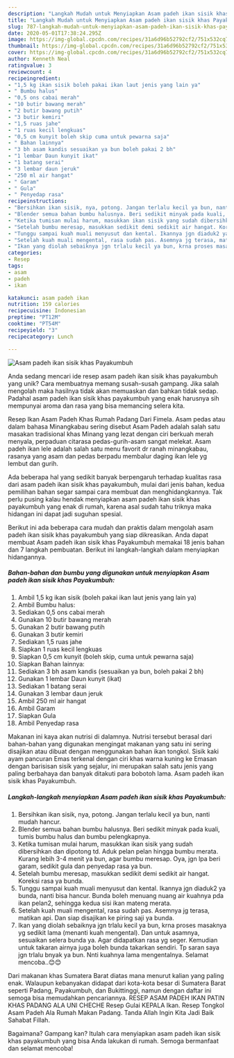 ```yaml
---
description: "Langkah Mudah untuk Menyiapkan Asam padeh ikan sisik khas Payakumbuh yang Enak"
title: "Langkah Mudah untuk Menyiapkan Asam padeh ikan sisik khas Payakumbuh yang Enak"
slug: 787-langkah-mudah-untuk-menyiapkan-asam-padeh-ikan-sisik-khas-payakumbuh-yang-enak
date: 2020-05-01T17:38:24.295Z
image: https://img-global.cpcdn.com/recipes/31a6d96b52792cf2/751x532cq70/asam-padeh-ikan-sisik-khas-payakumbuh-foto-resep-utama.jpg
thumbnail: https://img-global.cpcdn.com/recipes/31a6d96b52792cf2/751x532cq70/asam-padeh-ikan-sisik-khas-payakumbuh-foto-resep-utama.jpg
cover: https://img-global.cpcdn.com/recipes/31a6d96b52792cf2/751x532cq70/asam-padeh-ikan-sisik-khas-payakumbuh-foto-resep-utama.jpg
author: Kenneth Neal
ratingvalue: 3
reviewcount: 4
recipeingredient:
- "1,5 kg ikan sisik boleh pakai ikan laut jenis yang lain ya"
- " Bumbu halus"
- "0,5 ons cabai merah"
- "10 butir bawang merah"
- "2 butir bawang putih"
- "3 butir kemiri"
- "1,5 ruas jahe"
- "1 ruas kecil lengkuas"
- "0,5 cm kunyit boleh skip cuma untuk pewarna saja"
- " Bahan lainnya"
- "3 bh asam kandis sesuaikan ya bun boleh pakai 2 bh"
- "1 lembar Daun kunyit ikat"
- "1 batang serai"
- "3 lembar daun jeruk"
- "250 ml air hangat"
- " Garam"
- " Gula"
- " Penyedap rasa"
recipeinstructions:
- "Bersihkan ikan sisik, nya, potong. Jangan terlalu kecil ya bun, nanti mudah hancur."
- "Blender semua bahan bumbu halusnya. Beri sedikit minyak pada kuali, tumis bumbu halus dan bumbu pelengkapnya."
- "Ketika tumisan mulai harum, masukkan ikan sisik yang sudah dibersihkan dan dipotong td. Aduk pelan pelan hingga bumbu merata. Kurang lebih 3-4 menit ya bun, agar bumbu meresap. Oya, jgn lpa beri garam, sedikit gula dan penyedap rasa ya bun."
- "Setelah bumbu meresap, masukkan sedikit demi sedikit air hangat. Koreksi rasa ya bunda."
- "Tunggu sampai kuah muali menyusut dan kental. Ikannya jgn diaduk2 ya bunda, nanti bisa hancur. Bunda boleh menuang nuang air kuahnya pda ikan pelan2, sehingga kedua sisi ikan mateng merata."
- "Setelah kuah muali mengental, rasa sudah pas. Asemnya jg terasa, matikan api. Dan siap disajikan ke piring saji ya bunda."
- "Ikan yang diolah sebaiknya jgn trlalu kecil ya bun, krna proses masaknya yg sedikit lama (menanti kuah mengental). Dan untuk asamnya, sesuaikan selera bunda ya. Agar didapatkan rasa yg seger. Kemudian untuk takaran airnya juga boleh bunda takarkan sendiri. Tp saran saya jgn trlalu bnyak ya bun. Nnti kuahnya lama mengentalnya. Selamat mencoba..😊😊"
categories:
- Resep
tags:
- asam
- padeh
- ikan

katakunci: asam padeh ikan 
nutrition: 159 calories
recipecuisine: Indonesian
preptime: "PT12M"
cooktime: "PT54M"
recipeyield: "3"
recipecategory: Lunch

---
```



![Asam padeh ikan sisik khas Payakumbuh](https://img-global.cpcdn.com/recipes/31a6d96b52792cf2/751x532cq70/asam-padeh-ikan-sisik-khas-payakumbuh-foto-resep-utama.jpg)

Anda sedang mencari ide resep asam padeh ikan sisik khas payakumbuh yang unik? Cara membuatnya memang susah-susah gampang. Jika salah mengolah maka hasilnya tidak akan memuaskan dan bahkan tidak sedap. Padahal asam padeh ikan sisik khas payakumbuh yang enak harusnya sih mempunyai aroma dan rasa yang bisa memancing selera kita.

Resep Ikan Asam Padeh Khas Rumah Padang Dari Fimela. Asam pedas atau dalam bahasa Minangkabau sering disebut Asam Padeh adalah salah satu masakan tradisional khas Minang yang lezat dengan ciri berkuah merah menyala, perpaduan citarasa pedas-gurih-asam sangat melekat. Asam padeh ikan lele adalah salah satu menu favorit dr ranah minangkabau, rasanya yang asam dan pedas berpadu membalur daging ikan lele yg lembut dan gurih.

Ada beberapa hal yang sedikit banyak berpengaruh terhadap kualitas rasa dari asam padeh ikan sisik khas payakumbuh, mulai dari jenis bahan, kedua pemilihan bahan segar sampai cara membuat dan menghidangkannya. Tak perlu pusing kalau hendak menyiapkan asam padeh ikan sisik khas payakumbuh yang enak di rumah, karena asal sudah tahu triknya maka hidangan ini dapat jadi suguhan spesial.


Berikut ini ada beberapa cara mudah dan praktis dalam mengolah asam padeh ikan sisik khas payakumbuh yang siap dikreasikan. Anda dapat membuat Asam padeh ikan sisik khas Payakumbuh memakai 18 jenis bahan dan 7 langkah pembuatan. Berikut ini langkah-langkah dalam menyiapkan hidangannya.

<!--inarticleads1-->

##### Bahan-bahan dan bumbu yang digunakan untuk menyiapkan Asam padeh ikan sisik khas Payakumbuh:

1. Ambil 1,5 kg ikan sisik (boleh pakai ikan laut jenis yang lain ya)
1. Ambil  Bumbu halus:
1. Sediakan 0,5 ons cabai merah
1. Gunakan 10 butir bawang merah
1. Gunakan 2 butir bawang putih
1. Gunakan 3 butir kemiri
1. Sediakan 1,5 ruas jahe
1. Siapkan 1 ruas kecil lengkuas
1. Siapkan 0,5 cm kunyit (boleh skip, cuma untuk pewarna saja)
1. Siapkan  Bahan lainnya:
1. Sediakan 3 bh asam kandis (sesuaikan ya bun, boleh pakai 2 bh)
1. Gunakan 1 lembar Daun kunyit (ikat)
1. Sediakan 1 batang serai
1. Gunakan 3 lembar daun jeruk
1. Ambil 250 ml air hangat
1. Ambil  Garam
1. Siapkan  Gula
1. Ambil  Penyedap rasa


Makanan ini kaya akan nutrisi di dalamnya. Nutrisi tersebut berasal dari bahan-bahan yang digunakan mengingat makanan yang satu ini sering disajikan atau dibuat dengan menggunakan bahan ikan tongkol. Sisik kaki ayam pancuran Emas terkenal dengan ciri khas warna kuning ke Emasan dengan barisisan sisik yang sejalur, ini merupakan salah satu jenis yang paling berbahaya dan banyak ditakuti para bobotoh lama. Asam padeh ikan sisik khas Payakumbuh. 

<!--inarticleads2-->

##### Langkah-langkah menyiapkan Asam padeh ikan sisik khas Payakumbuh:

1. Bersihkan ikan sisik, nya, potong. Jangan terlalu kecil ya bun, nanti mudah hancur.
1. Blender semua bahan bumbu halusnya. Beri sedikit minyak pada kuali, tumis bumbu halus dan bumbu pelengkapnya.
1. Ketika tumisan mulai harum, masukkan ikan sisik yang sudah dibersihkan dan dipotong td. Aduk pelan pelan hingga bumbu merata. Kurang lebih 3-4 menit ya bun, agar bumbu meresap. Oya, jgn lpa beri garam, sedikit gula dan penyedap rasa ya bun.
1. Setelah bumbu meresap, masukkan sedikit demi sedikit air hangat. Koreksi rasa ya bunda.
1. Tunggu sampai kuah muali menyusut dan kental. Ikannya jgn diaduk2 ya bunda, nanti bisa hancur. Bunda boleh menuang nuang air kuahnya pda ikan pelan2, sehingga kedua sisi ikan mateng merata.
1. Setelah kuah muali mengental, rasa sudah pas. Asemnya jg terasa, matikan api. Dan siap disajikan ke piring saji ya bunda.
1. Ikan yang diolah sebaiknya jgn trlalu kecil ya bun, krna proses masaknya yg sedikit lama (menanti kuah mengental). Dan untuk asamnya, sesuaikan selera bunda ya. Agar didapatkan rasa yg seger. Kemudian untuk takaran airnya juga boleh bunda takarkan sendiri. Tp saran saya jgn trlalu bnyak ya bun. Nnti kuahnya lama mengentalnya. Selamat mencoba..😊😊


Dari makanan khas Sumatera Barat diatas mana menurut kalian yang paling enak. Walaupun kebanyakan didapat dari kota-kota besar di Sumatera Barat seperti Padang, Payakumbuh, dan Bukittinggi, namun dengan daftar ini semoga bisa memudahkan pencariannya. RESEP ASAM PADEH IKAN PATIN KHAS PADANG ALA UNI CHECHE Resep Gulai KEPALA Ikan. Resep Tongkol Asam Padeh Ala Rumah Makan Padang. Tanda Allah Ingin Kita Jadi Baik Sahabat Fillah. 

Bagaimana? Gampang kan? Itulah cara menyiapkan asam padeh ikan sisik khas payakumbuh yang bisa Anda lakukan di rumah. Semoga bermanfaat dan selamat mencoba!

